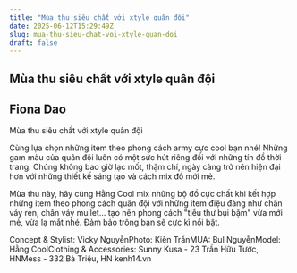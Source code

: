 ```yaml
---
title: "Mùa thu siêu chất với xtyle quân đội"
date: 2025-06-12T15:29:49Z
slug: mua-thu-sieu-chat-voi-xtyle-quan-doi
draft: false
---
```


## Mùa thu siêu chất với xtyle quân đội

## Fiona Dao

Mùa thu siêu chất với xtyle quân đội

 Cùng lựa chọn những item theo phong cách army cực cool bạn nhé!
Những gam màu của quân đội luôn có một sức hút riêng đối với những tín đồ thời trang. Chúng không bao giờ lạc mốt, thậm chí, ngày càng trở nên hiện đại hơn với những thiết kế sáng tạo và cách mix đồ mới mẻ. 

Mùa thu này, hãy cùng Hằng Cool mix những bộ đồ cực chất khi kết hợp những item theo phong cách quân đội với những item điệu đàng như chân váy ren, chân váy mullet... tạo nên phong cách "tiểu thư bụi bặm" vừa mới mẻ, vừa lạ mắt nhé. Đảm bảo trông bạn sẽ cực kì nổi bật. 










































 
 
 
 
 Concept & Stylist: Vicky NguyễnPhoto: Kiên TrầnMUA: Bul NguyễnModel: Hằng CoolClothing & Accessories: Sunny Kusa - 23 Trần Hữu Tước, HNMess - 332 Bà Triệu, HN  kenh14.vn